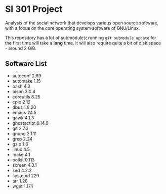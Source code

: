 # SI 301 Project

Analysis of the social network that develops various open source software, with
a focus on the core operating system software of GNU/Linux.

This repository has a lot of submodules; running `git submodule update` for the
first time will take a **long** time. It will also require quite a bit of disk
space - around 2 GiB.

## Software List

* autoconf 2.69
* automake 1.15
* bash 4.3
* bison 3.0.4
* coreutils 8.25
* cpio 2.12
* dbus 1.9.20
* emacs 24.5
* gawk 4.1.3
* ghostscript 9.14.0
* git 2.7.3
* gnupg 2.1.11
* grep 2.24
* gzip 1.6
* linux 4.5
* make 4.1
* polkit 0.113
* screen 4.3.1
* sed 4.2.2
* systemd 229
* tar 1.28
* wget 1.17.1
